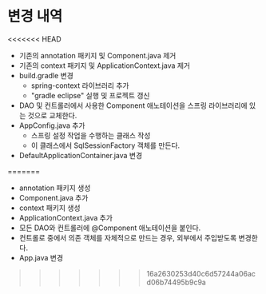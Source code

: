 # 변경 내역
<<<<<<< HEAD
- 기존의 annotation 패키지 및 Component.java 제거
- 기존의 context 패키지 및 ApplicationContext.java 제거
- build.gradle 변경
    - spring-context 라이브러리 추가
    - "gradle eclipse" 실행 및 프로젝트 갱신
- DAO 및 컨트롤러에서 사용한 Component 애노테이션을 스프링 라이브러리에 있는 것으로 교체한다. 
- AppConfig.java 추가
    - 스프링 설정 작업을 수행하는 클래스 작성
    - 이 클래스에서 SqlSessionFactory 객체를 만든다. 
- DefaultApplicationContainer.java 변경





=======
- annotation 패키지 생성
- Component.java 추가
- context 패키지 생성
- ApplicationContext.java 추가
- 모든 DAO와 컨트롤러에 @Component 애노테이션을 붙인다.
- 컨트롤로 중에서 의존 객체를 자체적으로 만드는 경우,
  외부에서 주입받도록 변경한다.
- App.java 변경
>>>>>>> 16a2630253d40c6d57244a06acd06b74495b9c9a
